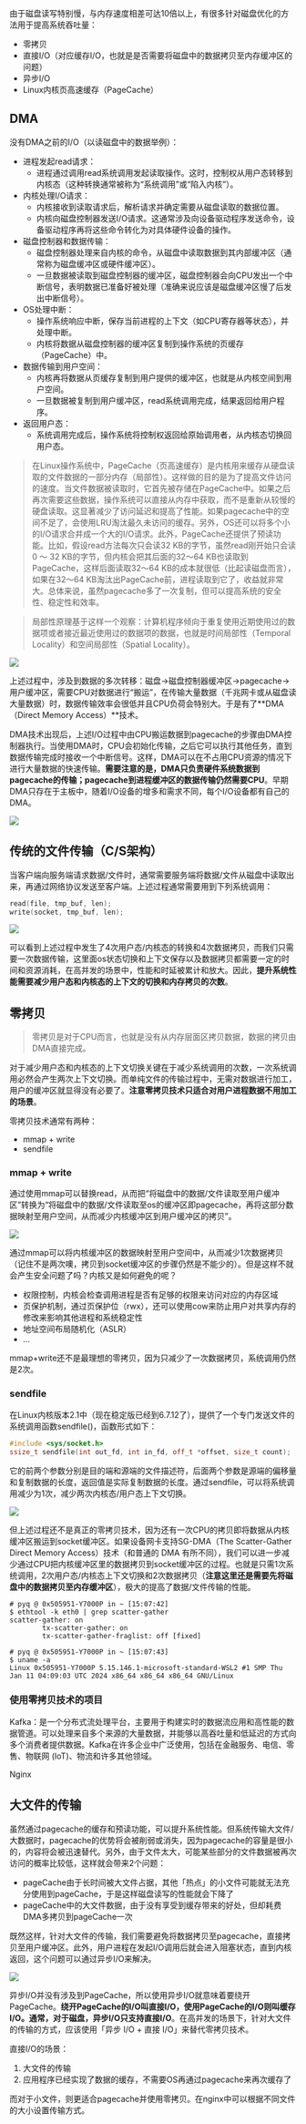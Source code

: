 由于磁盘读写特别慢，与内存速度相差可达10倍以上，有很多针对磁盘优化的方法用于提高系统吞吐量：

- 零拷贝
- 直接I/O（对应缓存I/O，也就是是否需要将磁盘中的数据拷贝至内存缓冲区的问题）
- 异步I/O
- Linux内核页高速缓存（PageCache）

## DMA

没有DMA之前的I/O（以读磁盘中的数据举例）：

- 进程发起read请求：
    - 进程通过调用read系统调用发起读取操作。这时，控制权从用户态转移到内核态（这种转换通常被称为“系统调用”或“陷入内核”）。
- 内核处理I/O请求：
    - 内核接收到读取请求后，解析请求并确定需要从磁盘读取的数据位置。
    - 内核向磁盘控制器发送I/O请求。这通常涉及向设备驱动程序发送命令，设备驱动程序再将这些命令转化为对具体硬件设备的操作。
- 磁盘控制器和数据传输：
    - 磁盘控制器处理来自内核的命令，从磁盘中读取数据到其内部缓冲区（通常称为磁盘缓冲区或硬件缓冲区）。
    - 一旦数据被读取到磁盘控制器的缓冲区，磁盘控制器会向CPU发出一个中断信号，表明数据已准备好被处理（准确来说应该是磁盘缓冲区慢了后发出中断信号）。
- OS处理中断：
    - 操作系统响应中断，保存当前进程的上下文（如CPU寄存器等状态），并处理中断。
    - 内核将数据从磁盘控制器的缓冲区复制到操作系统的页缓存（PageCache）中。
- 数据传输到用户空间：
    - 内核再将数据从页缓存复制到用户提供的缓冲区，也就是从内核空间到用户空间。
    - 一旦数据被复制到用户缓冲区，read系统调用完成，结果返回给用户程序。
- 返回用户态：
    - 系统调用完成后，操作系统将控制权返回给原始调用者，从内核态切换回用户态。

> 在Linux操作系统中，PageCache（页高速缓存）是内核用来缓存从硬盘读取的文件数据的一部分内存（局部性）。这样做的目的是为了提高文件访问的速度。当文件数据被读取时，它首先被存储在PageCache中。如果之后再次需要这些数据，操作系统可以直接从内存中获取，而不是重新从较慢的硬盘读取。这显著减少了访问延迟和提高了性能。如果pagecache中的空间不足了，会使用LRU淘汰最久未访问的缓存。另外，OS还可以将多个小的I/O请求合并成一个大的I/O请求。此外，PageCache还提供了预读功能。比如，假设read方法每次只会读32 KB的字节，虽然read刚开始只会读0 ～ 32 KB的字节，但内核会把其后面的32～64 KB也读取到PageCache，这样后面读取32～64 KB的成本就很低（比起读磁盘而言），如果在32～64 KB淘汰出PageCache前，进程读取到它了，收益就非常大。总体来说，虽然pagecache多了一次复制，但可以提高系统的安全性、稳定性和效率。

> 局部性原理基于这样一个观察：计算机程序倾向于重复使用近期使用过的数据项或者接近最近使用过的数据项的数据，也就是时间局部性（Temporal Locality）和空间局部性（Spatial Locality）。

<img src="https://cdn.xiaolincoding.com/gh/xiaolincoder/ImageHost2/%E6%93%8D%E4%BD%9C%E7%B3%BB%E7%BB%9F/%E9%9B%B6%E6%8B%B7%E8%B4%9D/I_O%20%E4%B8%AD%E6%96%AD.png">

上述过程中，涉及到数据的多次转移：磁盘->磁盘控制器缓冲区->pagecache->用户缓冲区，需要CPU对数据进行“搬运”，在传输大量数据（千兆网卡或从磁盘读大量数据）时，数据传输效率会很低并且CPU负荷会特别大。于是有了**DMA（Direct Memory Access）**技术。

DMA技术出现后，上述I/O过程中由CPU搬运数据到pagecache的步骤由DMA控制器执行。当使用DMA时，CPU会初始化传输，之后它可以执行其他任务，直到数据传输完成时接收一个中断信号。这样，DMA可以在不占用CPU资源的情况下进行大量数据的快速传输。**需要注意的是，DMA只负责硬件系统数据到pagecache的传输；pagecache到进程缓冲区的数据传输仍然需要CPU**。早期DMA只存在于主板中，随着I/O设备的增多和需求不同，每个I/O设备都有自己的DMA。

<img src="https://cdn.xiaolincoding.com/gh/xiaolincoder/ImageHost2/%E6%93%8D%E4%BD%9C%E7%B3%BB%E7%BB%9F/%E9%9B%B6%E6%8B%B7%E8%B4%9D/DRM%20I_O%20%E8%BF%87%E7%A8%8B.png">

## 传统的文件传输（C/S架构）

当客户端向服务端请求数据/文件时，通常需要服务端将数据/文件从磁盘中读取出来，再通过网络协议发送至客户端。上述过程通常需要用到下列系统调用：

```c
read(file, tmp_buf, len);
write(socket, tmp_buf, len);
```

<img src="https://cdn.xiaolincoding.com/gh/xiaolincoder/ImageHost2/%E6%93%8D%E4%BD%9C%E7%B3%BB%E7%BB%9F/%E9%9B%B6%E6%8B%B7%E8%B4%9D/%E4%BC%A0%E7%BB%9F%E6%96%87%E4%BB%B6%E4%BC%A0%E8%BE%93.png">

可以看到上述过程中发生了4次用户态/内核态的转换和4次数据拷贝，而我们只需要一次数据传输，这里面os状态切换和上下文保存以及数据拷贝都需要一定的时间和资源消耗，在高并发的场景中，性能和时延被累计和放大。因此，**提升系统性能需要减少用户态和内核态的上下文的切换和内存拷贝的次数**。

## 零拷贝

> 零拷贝是对于CPU而言，也就是没有从内存层面区拷贝数据，数据的拷贝由DMA直接完成。

对于减少用户态和内核态的上下文切换关键在于减少系统调用的次数，一次系统调用必然会产生两次上下文切换。而单纯文件的传输过程中，无需对数据进行加工，用户的缓冲区就显得没有必要了。**注意零拷贝技术只适合对用户进程数据不用加工的场景**。

零拷贝技术通常有两种：
- mmap + write
- sendfile

### mmap + write

通过使用mmap可以替换read，从而把“将磁盘中的数据/文件读取至用户缓冲区”转换为“将磁盘中的数据/文件读取至os的缓冲区即pagecache，再将这部分数据映射至用户空间，从而减少内核缓冲区到用户缓冲区的拷贝”。

<img src="https://cdn.xiaolincoding.com/gh/xiaolincoder/ImageHost2/%E6%93%8D%E4%BD%9C%E7%B3%BB%E7%BB%9F/%E9%9B%B6%E6%8B%B7%E8%B4%9D/mmap%20%2B%20write%20%E9%9B%B6%E6%8B%B7%E8%B4%9D.png">

通过mmap可以将内核缓冲区的数据映射至用户空间中，从而减少1次数据拷贝（记住不是两次噢，拷贝到socket缓冲区的步骤仍然是不能少的）。但是这样不就会产生安全问题了吗？内核又是如何避免的呢？

- 权限控制，内核会检查调用进程是否有足够的权限来访问对应的内存区域
- 页保护机制，通过页保护位（rwx），还可以使用cow来防止用户对共享内存的修改来影响其他进程和系统稳定性
- 地址空间布局随机化（ASLR）
- ...

mmap+write还不是最理想的零拷贝，因为只减少了一次数据拷贝，系统调用仍然是2次。

### sendfile

在Linux内核版本2.1中（现在稳定版已经到6.7.12了），提供了一个专门发送文件的系统调用函数sendfile()，函数形式如下：

```c++
#include <sys/socket.h>
ssize_t sendfile(int out_fd, int in_fd, off_t *offset, size_t count);
```

它的前两个参数分别是目的端和源端的文件描述符，后面两个参数是源端的偏移量和复制数据的长度，返回值是实际复制数据的长度。通过sendfile，可以将系统调用减少为1次，减少两次内核态/用户态上下文切换。

<img src="https://cdn.xiaolincoding.com/gh/xiaolincoder/ImageHost2/%E6%93%8D%E4%BD%9C%E7%B3%BB%E7%BB%9F/%E9%9B%B6%E6%8B%B7%E8%B4%9D/senfile-3%E6%AC%A1%E6%8B%B7%E8%B4%9D.png">

但上述过程还不是真正的零拷贝技术，因为还有一次CPU的拷贝即将数据从内核缓冲区搬运到socket缓冲区。如果设备网卡支持SG-DMA（The Scatter-Gather Direct Memory Access）技术（和普通的 DMA 有所不同），我们可以进一步减少通过CPU把内核缓冲区里的数据拷贝到socket缓冲区的过程。也就是只需1次系统调用，2次用户态/内核态上下文切换和2次数据拷贝（**注意这里还是需要先将磁盘中的数据拷贝至内存缓冲区**），极大的提高了数据/文件传输的性能。

```shell
# pyq @ 0x505951-Y7000P in ~ [15:07:42]
$ ethtool -k eth0 | grep scatter-gather
scatter-gather: on
        tx-scatter-gather: on
        tx-scatter-gather-fraglist: off [fixed]

# pyq @ 0x505951-Y7000P in ~ [15:07:43]
$ uname -a
Linux 0x505951-Y7000P 5.15.146.1-microsoft-standard-WSL2 #1 SMP Thu Jan 11 04:09:03 UTC 2024 x86_64 x86_64 x86_64 GNU/Linux
```

### 使用零拷贝技术的项目

Kafka：是一个分布式流处理平台，主要用于构建实时的数据流应用和高性能的数据管道。可以处理来自多个来源的大量数据，并能够以高吞吐量和低延迟的方式向多个消费者提供数据。Kafka在许多企业中广泛使用，包括在金融服务、电信、零售、物联网 (IoT)、物流和许多其他领域。

Nginx

## 大文件的传输

虽然通过pagecache的缓存和预读功能，可以提升系统性能。但系统传输大文件/大数据时，pagecache的优势将会被削弱或消失，因为pagecache的容量是很小的，内容将会被迅速替代。另外，由于文件太大，可能某些部分的文件数据被再次访问的概率比较低，这样就会带来2个问题：

- pageCache由于长时间被大文件占据，其他「热点」的小文件可能就无法充分使用到pageCache，于是这样磁盘读写的性能就会下降了
- pageCache中的大文件数据，由于没有享受到缓存带来的好处，但却耗费DMA多拷贝到pageCache一次

既然这样，针对大文件的传输，我们需要避免将数据拷贝至pagecache，直接拷贝至用户缓冲区。此外，用户进程在发起I/O调用后就会进入阻塞状态，直到内核返回，这个问题可以通过异步I/O来解决。

<img src="https://cdn.xiaolincoding.com/gh/xiaolincoder/ImageHost2/%E6%93%8D%E4%BD%9C%E7%B3%BB%E7%BB%9F/%E9%9B%B6%E6%8B%B7%E8%B4%9D/%E5%BC%82%E6%AD%A5%20IO%20%E7%9A%84%E8%BF%87%E7%A8%8B.png">

异步I/O并没有涉及到PageCache，所以使用异步I/O就意味着要绕开PageCache。**绕开PageCache的I/O叫直接I/O，使用PageCache的I/O则叫缓存I/O。通常，对于磁盘，异步I/O只支持直接I/O**。在高并发的场景下，针对大文件的传输的方式，应该使用「异步 I/O + 直接 I/O」来替代零拷贝技术。

直接I/O的场景：

1. 大文件的传输
2. 应用程序已经实现了数据的缓存，不需要OS再通过pagecache来再次缓存了

而对于小文件，则更适合pagecache并使用零拷贝。在nginx中可以根据不同文件的大小设置传输方式。


